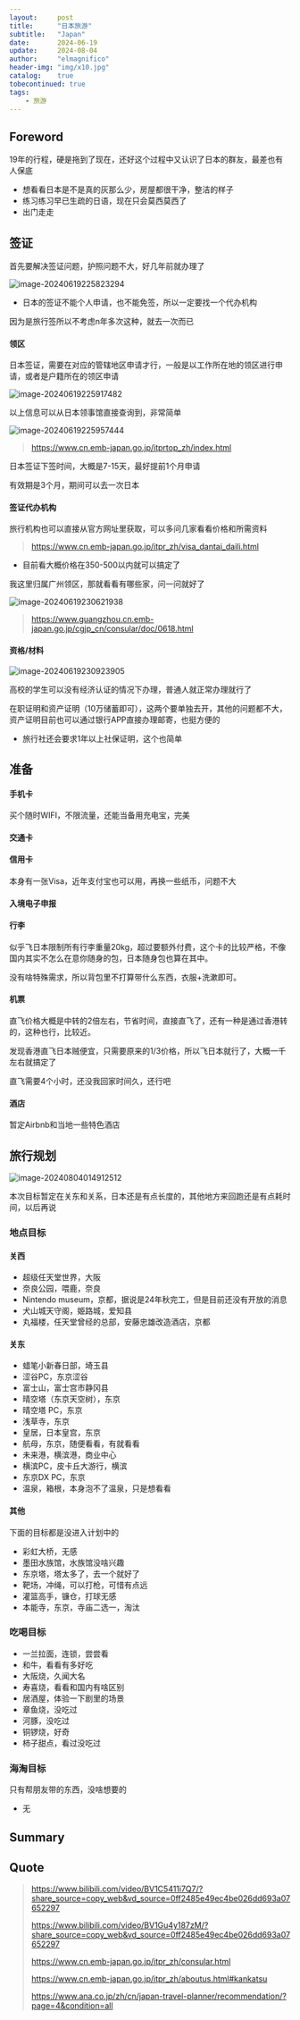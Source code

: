 ```yaml
---
layout:     post
title:      "日本旅游"
subtitle:   "Japan"
date:       2024-06-19
update:     2024-08-04
author:     "elmagnifico"
header-img: "img/x10.jpg"
catalog:    true
tobecontinued: true
tags:
    - 旅游
---
```


## Foreword

19年的行程，硬是拖到了现在，还好这个过程中又认识了日本的群友，最差也有人保底

- 想看看日本是不是真的灰那么少，房屋都很干净，整洁的样子
- 练习练习早已生疏的日语，现在只会莫西莫西了
- 出门走走



## 签证

首先要解决签证问题，护照问题不大，好几年前就办理了

![image-20240619225823294](https://img.elmagnifico.tech/static/upload/elmagnifico/202406192258335.png)

- 日本的签证不能个人申请，也不能免签，所以一定要找一个代办机构

因为是旅行签所以不考虑n年多次这种，就去一次而已



#### 领区

日本签证，需要在对应的管辖地区申请才行，一般是以工作所在地的领区进行申请，或者是户籍所在的领区申请

![image-20240619225917482](https://img.elmagnifico.tech/static/upload/elmagnifico/202406192259527.png)



以上信息可以从日本领事馆直接查询到，非常简单

![image-20240619225957444](https://img.elmagnifico.tech/static/upload/elmagnifico/202406192259507.png)

> https://www.cn.emb-japan.go.jp/itprtop_zh/index.html



日本签证下签时间，大概是7-15天，最好提前1个月申请

有效期是3个月，期间可以去一次日本



#### 签证代办机构

旅行机构也可以直接从官方网址里获取，可以多问几家看看价格和所需资料

> https://www.cn.emb-japan.go.jp/itpr_zh/visa_dantai_daili.html

- 目前看大概价格在350-500以内就可以搞定了



我这里归属广州领区，那就看看有哪些家，问一问就好了

![image-20240619230621938](https://img.elmagnifico.tech/static/upload/elmagnifico/202406192306032.png)

> https://www.guangzhou.cn.emb-japan.go.jp/cgjp_cn/consular/doc/0618.html



#### 资格/材料

![image-20240619230923905](https://img.elmagnifico.tech/static/upload/elmagnifico/202406192309946.png)

高校的学生可以没有经济认证的情况下办理，普通人就正常办理就行了

在职证明和资产证明（10万储蓄即可），这两个要单独去开，其他的问题都不大，资产证明目前也可以通过银行APP直接办理邮寄，也挺方便的

- 旅行社还会要求1年以上社保证明，这个也简单



## 准备

#### 手机卡

买个随时WIFI，不限流量，还能当备用充电宝，完美



#### 交通卡



#### 信用卡

本身有一张Visa，近年支付宝也可以用，再换一些纸币，问题不大



#### 入境电子申报



#### 行李

似乎飞日本限制所有行李重量20kg，超过要额外付费，这个卡的比较严格，不像国内其实不怎么在意你随身的包，日本随身包也算在其中。

没有啥特殊需求，所以背包里不打算带什么东西，衣服+洗漱即可。



#### 机票

直飞价格大概是中转的2倍左右，节省时间，直接直飞了，还有一种是通过香港转的，这种也行，比较近。

发现香港直飞日本贼便宜，只需要原来的1/3价格，所以飞日本就行了，大概一千左右就搞定了

直飞需要4个小时，还没我回家时间久，还行吧



#### 酒店

暂定Airbnb和当地一些特色酒店



## 旅行规划

![image-20240804014912512](https://img.elmagnifico.tech/static/upload/elmagnifico/202408040149570.png)

本次目标暂定在关东和关系，日本还是有点长度的，其他地方来回跑还是有点耗时间，以后再说

### 地点目标

#### 关西

- 超级任天堂世界，大阪
- 奈良公园，喂鹿，奈良
- Nintendo museum，京都，据说是24年秋完工，但是目前还没有开放的消息
- 犬山城天守阁，姫路城，爱知县
- 丸福楼，任天堂曾经的总部，安藤忠雄改造酒店，京都



#### 关东

- 蜡笔小新春日部，埼玉县
- 涩谷PC，东京涩谷
- 富士山，富士宫市静冈县
- 晴空塔（东京天空树），东京
- 晴空塔 PC，东京
- 浅草寺，东京
- 皇居，日本皇宫，东京
- 航母，东京，随便看看，有就看看
- 未来港，横滨港，商业中心
- 横滨PC，皮卡丘大游行，横滨
- 东京DX PC，东京
- 温泉，箱根，本身泡不了温泉，只是想看看



#### 其他

下面的目标都是没进入计划中的

- 彩虹大桥，无感
- 墨田水族馆，水族馆没啥兴趣
- 东京塔，塔太多了，去一个就好了
- 靶场，冲绳，可以打枪，可惜有点远
- 灌篮高手，镰仓，打球无感
- 本能寺，东京，寺庙二选一，淘汰



### 吃喝目标

- 一兰拉面，连锁，尝尝看
- 和牛，看看有多好吃
- 大阪烧，久闻大名
- 寿喜烧，看看和国内有啥区别
- 居酒屋，体验一下剧里的场景
- 章鱼烧，没吃过
- 河豚，没吃过
- 铜锣烧，好奇
- 柿子甜点，看过没吃过



### 海淘目标

只有帮朋友带的东西，没啥想要的

- 无



## Summary





## Quote

>  https://www.bilibili.com/video/BV1C5411i7Q7/?share_source=copy_web&vd_source=0ff2485e49ec4be026dd693a07652297
>
>  https://www.bilibili.com/video/BV1Gu4y187zM/?share_source=copy_web&vd_source=0ff2485e49ec4be026dd693a07652297
>
>  https://www.cn.emb-japan.go.jp/itpr_zh/consular.html
>
>  https://www.cn.emb-japan.go.jp/itpr_zh/aboutus.html#kankatsu
>
>  https://www.ana.co.jp/zh/cn/japan-travel-planner/recommendation/?page=4&condition=all

